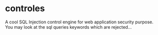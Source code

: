 # controles
A cool SQL Injection control engine for web application security purpose.
You may look at the sql queries keywords which are rejected...


